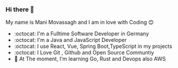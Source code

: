 ### Hi there 👋
My name is Mani Movassagh and I am in love with Coding 😊
- :octocat: I'm a Fulltime Software Developer in Germany
- :octocat: I'm a Java and JavaScript Developer
- :octocat: I use React, Vue, Spring Boot,TypeScript in my projects
- :octocat: I Love Git , Github and Open Source Communtiy
- :hammer:  At The moment, I'm learning Go, Rust and Devops also AWS
